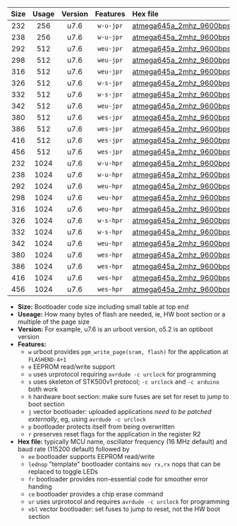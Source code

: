 |Size|Usage|Version|Features|Hex file|
|:-:|:-:|:-:|:-:|:--|
|232|256|u7.6|`w-u-jpr`|[atmega645a_2mhz_9600bps_ur_vbl.hex](https://raw.githubusercontent.com/stefanrueger/urboot/main//atmega645a_2mhz_9600bps_ur_vbl.hex)|
|238|256|u7.6|`w-u-jpr`|[atmega645a_2mhz_9600bps_lednop_ur_vbl.hex](https://raw.githubusercontent.com/stefanrueger/urboot/main//atmega645a_2mhz_9600bps_lednop_ur_vbl.hex)|
|292|512|u7.6|`weu-jpr`|[atmega645a_2mhz_9600bps_ee_ur_vbl.hex](https://raw.githubusercontent.com/stefanrueger/urboot/main//atmega645a_2mhz_9600bps_ee_ur_vbl.hex)|
|298|512|u7.6|`weu-jpr`|[atmega645a_2mhz_9600bps_ee_lednop_ur_vbl.hex](https://raw.githubusercontent.com/stefanrueger/urboot/main//atmega645a_2mhz_9600bps_ee_lednop_ur_vbl.hex)|
|316|512|u7.6|`weu-jpr`|[atmega645a_2mhz_9600bps_ee_lednop_fr_ur_vbl.hex](https://raw.githubusercontent.com/stefanrueger/urboot/main//atmega645a_2mhz_9600bps_ee_lednop_fr_ur_vbl.hex)|
|326|512|u7.6|`w-s-jpr`|[atmega645a_2mhz_9600bps_vbl.hex](https://raw.githubusercontent.com/stefanrueger/urboot/main//atmega645a_2mhz_9600bps_vbl.hex)|
|332|512|u7.6|`w-s-jpr`|[atmega645a_2mhz_9600bps_lednop_vbl.hex](https://raw.githubusercontent.com/stefanrueger/urboot/main//atmega645a_2mhz_9600bps_lednop_vbl.hex)|
|342|512|u7.6|`weu-jpr`|[atmega645a_2mhz_9600bps_ee_lednop_fr_ce_ur_vbl.hex](https://raw.githubusercontent.com/stefanrueger/urboot/main//atmega645a_2mhz_9600bps_ee_lednop_fr_ce_ur_vbl.hex)|
|380|512|u7.6|`wes-jpr`|[atmega645a_2mhz_9600bps_ee_vbl.hex](https://raw.githubusercontent.com/stefanrueger/urboot/main//atmega645a_2mhz_9600bps_ee_vbl.hex)|
|386|512|u7.6|`wes-jpr`|[atmega645a_2mhz_9600bps_ee_lednop_vbl.hex](https://raw.githubusercontent.com/stefanrueger/urboot/main//atmega645a_2mhz_9600bps_ee_lednop_vbl.hex)|
|416|512|u7.6|`wes-jpr`|[atmega645a_2mhz_9600bps_ee_lednop_fr_vbl.hex](https://raw.githubusercontent.com/stefanrueger/urboot/main//atmega645a_2mhz_9600bps_ee_lednop_fr_vbl.hex)|
|456|512|u7.6|`wes-jpr`|[atmega645a_2mhz_9600bps_ee_lednop_fr_ce_vbl.hex](https://raw.githubusercontent.com/stefanrueger/urboot/main//atmega645a_2mhz_9600bps_ee_lednop_fr_ce_vbl.hex)|
|232|1024|u7.6|`w-u-hpr`|[atmega645a_2mhz_9600bps_ur.hex](https://raw.githubusercontent.com/stefanrueger/urboot/main//atmega645a_2mhz_9600bps_ur.hex)|
|238|1024|u7.6|`w-u-hpr`|[atmega645a_2mhz_9600bps_lednop_ur.hex](https://raw.githubusercontent.com/stefanrueger/urboot/main//atmega645a_2mhz_9600bps_lednop_ur.hex)|
|292|1024|u7.6|`weu-hpr`|[atmega645a_2mhz_9600bps_ee_ur.hex](https://raw.githubusercontent.com/stefanrueger/urboot/main//atmega645a_2mhz_9600bps_ee_ur.hex)|
|298|1024|u7.6|`weu-hpr`|[atmega645a_2mhz_9600bps_ee_lednop_ur.hex](https://raw.githubusercontent.com/stefanrueger/urboot/main//atmega645a_2mhz_9600bps_ee_lednop_ur.hex)|
|316|1024|u7.6|`weu-hpr`|[atmega645a_2mhz_9600bps_ee_lednop_fr_ur.hex](https://raw.githubusercontent.com/stefanrueger/urboot/main//atmega645a_2mhz_9600bps_ee_lednop_fr_ur.hex)|
|326|1024|u7.6|`w-s-hpr`|[atmega645a_2mhz_9600bps.hex](https://raw.githubusercontent.com/stefanrueger/urboot/main//atmega645a_2mhz_9600bps.hex)|
|332|1024|u7.6|`w-s-hpr`|[atmega645a_2mhz_9600bps_lednop.hex](https://raw.githubusercontent.com/stefanrueger/urboot/main//atmega645a_2mhz_9600bps_lednop.hex)|
|342|1024|u7.6|`weu-hpr`|[atmega645a_2mhz_9600bps_ee_lednop_fr_ce_ur.hex](https://raw.githubusercontent.com/stefanrueger/urboot/main//atmega645a_2mhz_9600bps_ee_lednop_fr_ce_ur.hex)|
|380|1024|u7.6|`wes-hpr`|[atmega645a_2mhz_9600bps_ee.hex](https://raw.githubusercontent.com/stefanrueger/urboot/main//atmega645a_2mhz_9600bps_ee.hex)|
|386|1024|u7.6|`wes-hpr`|[atmega645a_2mhz_9600bps_ee_lednop.hex](https://raw.githubusercontent.com/stefanrueger/urboot/main//atmega645a_2mhz_9600bps_ee_lednop.hex)|
|416|1024|u7.6|`wes-hpr`|[atmega645a_2mhz_9600bps_ee_lednop_fr.hex](https://raw.githubusercontent.com/stefanrueger/urboot/main//atmega645a_2mhz_9600bps_ee_lednop_fr.hex)|
|456|1024|u7.6|`wes-hpr`|[atmega645a_2mhz_9600bps_ee_lednop_fr_ce.hex](https://raw.githubusercontent.com/stefanrueger/urboot/main//atmega645a_2mhz_9600bps_ee_lednop_fr_ce.hex)|

- **Size:** Bootloader code size including small table at top end
- **Useage:** How many bytes of flash are needed, ie, HW boot section or a multiple of the page size
- **Version:** For example, u7.6 is an urboot version, o5.2 is an optiboot version
- **Features:**
  + `w` urboot provides `pgm_write_page(sram, flash)` for the application at `FLASHEND-4+1`
  + `e` EEPROM read/write support
  + `u` uses urprotocol requiring `avrdude -c urclock` for programming
  + `s` uses skeleton of STK500v1 protocol; `-c urclock` and `-c arduino` both work
  + `h` hardware boot section: make sure fuses are set for reset to jump to boot section
  + `j` vector bootloader: uploaded applications *need to be patched externally*, eg, using `avrdude -c urclock`
  + `p` bootloader protects itself from being overwritten
  + `r` preserves reset flags for the application in the register R2
- **Hex file:** typically MCU name, oscillator frequency (16 MHz default) and baud rate (115200 default) followed by
  + `ee` bootloader supports EEPROM read/write
  + `lednop` "template" bootloader contains `mov rx,rx` nops that can be replaced to toggle LEDs
  + `fr` bootloader provides non-essential code for smoother error handing
  + `ce` bootloader provides a chip erase command
  + `ur` uses urprotocol and requires `avrdude -c urclock` for programming
  + `vbl` vector bootloader: set fuses to jump to reset, not the HW boot section
